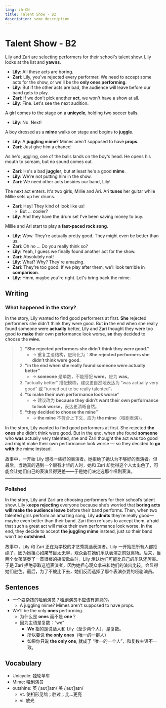```yaml
---
lang: zh-CN
title: Talent Show - B2
description: some description
---
```


# Talent Show - B2

Lily and Zari are selecting performers for their school's talent show. Lily looks at the list and **yawns**.

- **Lily**: All these acts are boring.
- **Zari**: Lily, you've rejected every performer. We need to accept some acts for the show, or we'll be the **only ones performing**.
- **Lily**: But if the other acts are bad, the audience will leave before our band gets to play.
- **Zari**: If we don't pick another **act**, we won't have a show at all.
- **Lily**: Fine. Let's see the next audition.

A girl comes to the stage on a **unicycle**, holding two soccer balls.

- **Lily**: No. Next!

A boy dressed as a **mime** walks on stage and begins to **juggle**.

- **Lily**: A **juggling mime**? Mimes aren't supposed to have **props**.
- **Zari**: Just give him a chance!

As he's juggling, one of the balls lands on the boy's head. He opens his mouth to scream, but no sound comes out.

- **Zari**: He's a bad **juggler**, but at least he's a good **mime**.
- **Lily**: We're not putting him in the show.
- **Zari**: We need other acts besides our band, Lily!

The next act enters. It's two girls, Millie and Ari. Ari **tunes** her guitar while Millie sets up her drums.

- **Zari**: Hey! They kind of look like us!
  - But ... cooler?
- **Lily**: And they have the drum set I've been saving money to buy.

Millie and Ari start to play **a fast-paced rock song**.

- **Lily**: Wow. They're actually pretty good. They might even be better than us.
- **Zari**: Oh no ... Do you really think so?
- **Lily**: Yeah, I guess we finally found another act for the show.
- **Zari**: Absolutely not!
- **Lily**: What? Why? They're amazing.
- **Zari**: They're too good. If we play after them, we'll look terrible in **comparison**.
- **Lily**: Hmm, maybe you're right. Let's bring back the mime.

## Writing

### What happened in the story?

In the story, Lily wanted to find good performers at first. **She** rejected performers she didn't think they were good. But **in** the end when she really found someone ~~were~~ **actually** better, Lily and Zari thought they were too good to **make** their own performance look worse, **so** they decided to choose the ~~mine~~.

> 1. **“She rejected performers she didn't think they were good.”**
>    - → 重复主语结构，应简化为：**She rejected performers she didn’t think were good.**
> 2. **“in the end when she really found someone were actually better”**
>    - → **someone** 是单数，不能搭配 **were**，应为 **was**。
> 3. “actually better” 搭配模糊，建议更自然地表达为 “was actually very good” 或 “turned out to be really talented”。
> 4. **“to make their own performance look worse”**
>    - → 建议改为 **because they didn’t want their own performance to look worse**，表达更清晰自然。
> 5. **“they decided to choose the mine”**
>    - → **the mine** 不符合上下文，应为 **the mime**（哑剧表演）。

In the story, Lily wanted to find good performers at first. She rejected **the ones** she didn’t think were good. But in the end, when she found **someone** who **was** actually very talented, she and Zari thought the act was too good and might make their own performance look worse — so they decided to **go with** the mime instead.

故事中，一开始 Lily 想找一些好的表演者。她拒绝了她认为不够好的表演者。但最后，当她真的遇到一个很有才华的人时，她和 Zari 却觉得这个人太出色了，可能会让她们自己的表演显得更差——于是她们决定选那个哑剧表演。

---

### Polished

In the story, Lily and Zari are choosing performers for their school’s talent show. Lily k**eeps rejecting** everyone because she’s worried that **boring acts will make the audience leave** before their band performs. Then, when two talented girls perform an amazing song, Lily **admits** they’re really good—maybe even better than their band. Zari then refuses to accept them, afraid that such a great act will make their own performance look worse. In the end, they decide to accept **the juggling mime** instead, just so their band won’t be **outshined**.

故事中，Lily 和 Zari 正在为学校的才艺秀挑选表演者。Lily 一开始把所有人都拒绝了，因为她担心如果节目太无聊，观众会在她们乐队表演之前就离场。后来，当两个女孩演奏了一首很棒的摇滚歌曲时，Lily 承认她们可能比自己的乐队还厉害。于是 Zari 拒绝录取这组表演者，因为她担心观众拿来和她们的演出比较，会显得她们逊色。最后，为了不被比下去，她们反而选择了那个表演杂耍的哑剧演员。

## Sentences

- 一个耍杂技的哑剧演员？哑剧演员不应该有道具的。
  - A juggling mime? Mimes aren't supposed to have props.
- We'll be the only **ones** performing.
  - 为什么是 **ones** 而不是 **one**？
  - 因为主语是复数：“we”
    - **We** 指的是说话人和 Lily（至少两个人），是复数。
    - 所以要说 **the only ones**（唯一的一群人）
    - 如果你只说 **the only one**, 就成了 “唯一的一个人”，和复数主语不一致。

## Vocabulary

- Unicycle: 独轮单车
- Mime: 哑剧演员
- outshine: 英 /ˌaʊtˈʃaɪn/ 美 /ˌaʊtˈʃaɪn/
  - vt. 使相形见绌；胜过；比…更亮
  - vi. 放光
